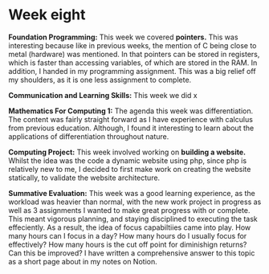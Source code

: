 # Week eight

**Foundation Programming:** This week we covered **pointers.** This was interesting because like in previous weeks, the mention of C being close to metal \(hardware\) was mentioned. In that pointers can be stored in registers, which is faster than accessing variables, of which are stored in the RAM. In addition, I handed in my programming assignment. This was a big relief off my shoulders, as it is one less assignment to complete.

**Communication and Learning Skills:** This week we did x

**Mathematics For Computing 1:** The agenda this week was differentiation. The content was fairly straight forward as I have experience with calculus from previous education. Although, I found it interesting to learn about the applications of differentiation throughout nature.

**Computing Project:** This week involved working on **building a website.** Whilst the idea was the code a dynamic website using php, since php is relatively new to me, I decided to first make work on creating the website statically, to validate the website architecture.

**Summative Evaluation:** This week was a good learning experience, as the workload was heavier than normal, with the new work project in progress as well as 3 assignments I wanted to make great progress with or complete. This meant vigorous planning, and staying disciplined to executing the task effeciently. As a result, the idea of focus capabiltiies came into play. How many hours can I focus in a day? How many hours do I usually focus for effectively? How many hours is the cut off point for diminishign returns? Can this be improved? I have written a comprehensive answer to this topic as a short page about in my notes on Notion. 

